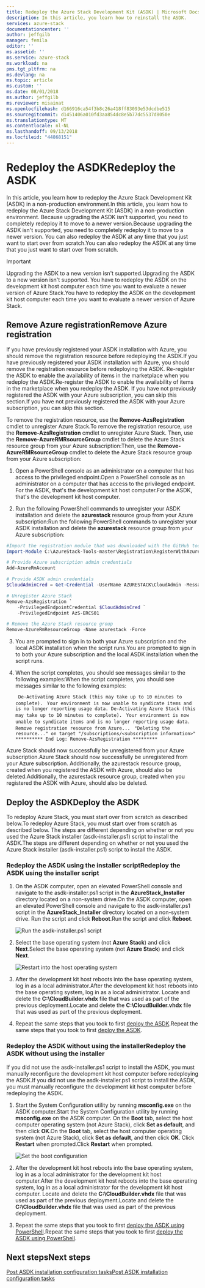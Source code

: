 ```yaml
---
title: Redeploy the Azure Stack Development Kit (ASDK) | Microsoft Docs
description: In this article, you learn how to reinstall the ASDK.
services: azure-stack
documentationcenter: ''
author: jeffgilb
manager: femila
editor: ''
ms.assetid: ''
ms.service: azure-stack
ms.workload: na
pms.tgt_pltfrm: na
ms.devlang: na
ms.topic: article
ms.custom: ''
ms.date: 08/01/2018
ms.author: jeffgilb
ms.reviewer: misainat
ms.openlocfilehash: d166916ca54f3b8c26a418ff83093e53dcdbe515
ms.sourcegitcommit: d1451406a010fd3aa854dc8e5b77dc5537d8050e
ms.translationtype: MT
ms.contentlocale: nl-NL
ms.lasthandoff: 09/13/2018
ms.locfileid: "44868151"
---
```

# <a name="redeploy-the-asdk"></a><span data-ttu-id="be129-103">Redeploy the ASDK</span><span class="sxs-lookup"><span data-stu-id="be129-103">Redeploy the ASDK</span></span>
<span data-ttu-id="be129-104">In this article, you learn how to redeploy the Azure Stack Development Kit (ASDK) in a non-production environment.</span><span class="sxs-lookup"><span data-stu-id="be129-104">In this article, you learn how to redeploy the Azure Stack Development Kit (ASDK) in a non-production environment.</span></span> <span data-ttu-id="be129-105">Because upgrading the ASDK isn't supported, you need to completely redeploy it to move to a newer version.</span><span class="sxs-lookup"><span data-stu-id="be129-105">Because upgrading the ASDK isn't supported, you need to completely redeploy it to move to a newer version.</span></span> <span data-ttu-id="be129-106">You can also redeploy the ASDK at any time that you just want to start over from scratch.</span><span class="sxs-lookup"><span data-stu-id="be129-106">You can also redeploy the ASDK at any time that you just want to start over from scratch.</span></span>

> [!IMPORTANT]
> <span data-ttu-id="be129-107">Upgrading the ASDK to a new version isn't supported.</span><span class="sxs-lookup"><span data-stu-id="be129-107">Upgrading the ASDK to a new version isn't supported.</span></span> <span data-ttu-id="be129-108">You have to redeploy the ASDK on the development kit host computer each time you want to evaluate a newer version of Azure Stack.</span><span class="sxs-lookup"><span data-stu-id="be129-108">You have to redeploy the ASDK on the development kit host computer each time you want to evaluate a newer version of Azure Stack.</span></span>

## <a name="remove-azure-registration"></a><span data-ttu-id="be129-109">Remove Azure registration</span><span class="sxs-lookup"><span data-stu-id="be129-109">Remove Azure registration</span></span> 
<span data-ttu-id="be129-110">If you have previously registered your ASDK installation with Azure, you should remove the registration resource before redeploying the ASDK.</span><span class="sxs-lookup"><span data-stu-id="be129-110">If you have previously registered your ASDK installation with Azure, you should remove the registration resource before redeploying the ASDK.</span></span> <span data-ttu-id="be129-111">Re-register the ASDK to enable the availability of items in the marketplace when you redeploy the ASDK.</span><span class="sxs-lookup"><span data-stu-id="be129-111">Re-register the ASDK to enable the availability of items in the marketplace when you redeploy the ASDK.</span></span> <span data-ttu-id="be129-112">If you have not previously registered the ASDK with your Azure subscription, you can skip this section.</span><span class="sxs-lookup"><span data-stu-id="be129-112">If you have not previously registered the ASDK with your Azure subscription, you can skip this section.</span></span>

<span data-ttu-id="be129-113">To remove the registration resource, use the **Remove-AzsRegistration** cmdlet to unregister Azure Stack.</span><span class="sxs-lookup"><span data-stu-id="be129-113">To remove the registration resource, use the **Remove-AzsRegistration** cmdlet to unregister Azure Stack.</span></span> <span data-ttu-id="be129-114">Then, use the **Remove-AzureRMRsourceGroup** cmdlet to delete the Azure Stack resource group from your Azure subscription:</span><span class="sxs-lookup"><span data-stu-id="be129-114">Then, use the **Remove-AzureRMRsourceGroup** cmdlet to delete the Azure Stack resource group from your Azure subscription:</span></span>

1. <span data-ttu-id="be129-115">Open a PowerShell console as an administrator on a computer that has access to the privileged endpoint.</span><span class="sxs-lookup"><span data-stu-id="be129-115">Open a PowerShell console as an administrator on a computer that has access to the privileged endpoint.</span></span> <span data-ttu-id="be129-116">For the ASDK, that's the development kit host computer.</span><span class="sxs-lookup"><span data-stu-id="be129-116">For the ASDK, that's the development kit host computer.</span></span>

2. <span data-ttu-id="be129-117">Run the following PowerShell commands to unregister your ASDK installation and delete the **azurestack** resource group from your Azure subscription:</span><span class="sxs-lookup"><span data-stu-id="be129-117">Run the following PowerShell commands to unregister your ASDK installation and delete the **azurestack** resource group from your Azure subscription:</span></span>

  ```Powershell    
  #Import the registration module that was downloaded with the GitHub tools
  Import-Module C:\AzureStack-Tools-master\Registration\RegisterWithAzure.psm1

  # Provide Azure subscription admin credentials
  Add-AzureRmAccount

  # Provide ASDK admin credentials
  $CloudAdminCred = Get-Credential -UserName AZURESTACK\CloudAdmin -Message "Enter the cloud domain credentials to access the privileged endpoint"

  # Unregister Azure Stack
  Remove-AzsRegistration `
      -PrivilegedEndpointCredential $CloudAdminCred `
      -PrivilegedEndpoint AzS-ERCS01

  # Remove the Azure Stack resource group
  Remove-AzureRmResourceGroup -Name azurestack -Force
  ```

3. <span data-ttu-id="be129-118">You are prompted to sign in to both your Azure subscription and the local ASDK installation when the script runs.</span><span class="sxs-lookup"><span data-stu-id="be129-118">You are prompted to sign in to both your Azure subscription and the local ASDK installation when the script runs.</span></span>
4. <span data-ttu-id="be129-119">When the script completes, you should see messages similar to the following examples:</span><span class="sxs-lookup"><span data-stu-id="be129-119">When the script completes, you should see messages similar to the following examples:</span></span>

    <span data-ttu-id="be129-120">` De-Activating Azure Stack (this may take up to 10 minutes to complete).` ` Your environment is now unable to syndicate items and is no longer reporting usage data.`</span><span class="sxs-lookup"><span data-stu-id="be129-120">` De-Activating Azure Stack (this may take up to 10 minutes to complete).` ` Your environment is now unable to syndicate items and is no longer reporting usage data.`</span></span>
    ` Remove registration resource from Azure...`
    ` "Deleting the resource..." on target "/subscriptions/<subscription information>"`
    ` ********** End Log: Remove-AzsRegistration ********* `



<span data-ttu-id="be129-121">Azure Stack should now successfully be unregistered from your Azure subscription.</span><span class="sxs-lookup"><span data-stu-id="be129-121">Azure Stack should now successfully be unregistered from your Azure subscription.</span></span> <span data-ttu-id="be129-122">Additionally, the azurestack resource group, created when you registered the ASDK with Azure, should also be deleted.</span><span class="sxs-lookup"><span data-stu-id="be129-122">Additionally, the azurestack resource group, created when you registered the ASDK with Azure, should also be deleted.</span></span>

## <a name="deploy-the-asdk"></a><span data-ttu-id="be129-123">Deploy the ASDK</span><span class="sxs-lookup"><span data-stu-id="be129-123">Deploy the ASDK</span></span>
<span data-ttu-id="be129-124">To redeploy Azure Stack, you must start over from scratch as described below.</span><span class="sxs-lookup"><span data-stu-id="be129-124">To redeploy Azure Stack, you must start over from scratch as described below.</span></span> <span data-ttu-id="be129-125">The steps are different depending on whether or not you used the Azure Stack installer (asdk-installer.ps1) script to install the ASDK.</span><span class="sxs-lookup"><span data-stu-id="be129-125">The steps are different depending on whether or not you used the Azure Stack installer (asdk-installer.ps1) script to install the ASDK.</span></span>

### <a name="redeploy-the-asdk-using-the-installer-script"></a><span data-ttu-id="be129-126">Redeploy the ASDK using the installer script</span><span class="sxs-lookup"><span data-stu-id="be129-126">Redeploy the ASDK using the installer script</span></span>
1. <span data-ttu-id="be129-127">On the ASDK computer, open an elevated PowerShell console and navigate to the asdk-installer.ps1 script in the **AzureStack_Installer** directory located on a non-system drive.</span><span class="sxs-lookup"><span data-stu-id="be129-127">On the ASDK computer, open an elevated PowerShell console and navigate to the asdk-installer.ps1 script in the **AzureStack_Installer** directory located on a non-system drive.</span></span> <span data-ttu-id="be129-128">Run the script and click **Reboot**.</span><span class="sxs-lookup"><span data-stu-id="be129-128">Run the script and click **Reboot**.</span></span>

   ![Run the asdk-installer.ps1 script](media/asdk-redeploy/1.png)

2. <span data-ttu-id="be129-130">Select the base operating system (not **Azure Stack**) and click **Next**.</span><span class="sxs-lookup"><span data-stu-id="be129-130">Select the base operating system (not **Azure Stack**) and click **Next**.</span></span>

   ![Restart into the host operating system](media/asdk-redeploy/2.png)

3. <span data-ttu-id="be129-132">After the development kit host reboots into the base operating system, log in as a local administrator.</span><span class="sxs-lookup"><span data-stu-id="be129-132">After the development kit host reboots into the base operating system, log in as a local administrator.</span></span> <span data-ttu-id="be129-133">Locate and delete the **C:\CloudBuilder.vhdx** file that was used as part of the previous deployment.</span><span class="sxs-lookup"><span data-stu-id="be129-133">Locate and delete the **C:\CloudBuilder.vhdx** file that was used as part of the previous deployment.</span></span> 

4. <span data-ttu-id="be129-134">Repeat the same steps that you took to first [deploy the ASDK](asdk-install.md).</span><span class="sxs-lookup"><span data-stu-id="be129-134">Repeat the same steps that you took to first [deploy the ASDK](asdk-install.md).</span></span>

### <a name="redeploy-the-asdk-without-using-the-installer"></a><span data-ttu-id="be129-135">Redeploy the ASDK without using the installer</span><span class="sxs-lookup"><span data-stu-id="be129-135">Redeploy the ASDK without using the installer</span></span>
<span data-ttu-id="be129-136">If you did not use the asdk-installer.ps1 script to install the ASDK, you must manually reconfigure the development kit host computer before redeploying the ASDK.</span><span class="sxs-lookup"><span data-stu-id="be129-136">If you did not use the asdk-installer.ps1 script to install the ASDK, you must manually reconfigure the development kit host computer before redeploying the ASDK.</span></span>

1. <span data-ttu-id="be129-137">Start the System Configuration utility by running **msconfig.exe** on the ASDK computer.</span><span class="sxs-lookup"><span data-stu-id="be129-137">Start the System Configuration utility by running **msconfig.exe** on the ASDK computer.</span></span> <span data-ttu-id="be129-138">On the **Boot** tab, select the host computer operating system (not Azure Stack), click **Set as default**, and then click **OK**.</span><span class="sxs-lookup"><span data-stu-id="be129-138">On the **Boot** tab, select the host computer operating system (not Azure Stack), click **Set as default**, and then click **OK**.</span></span> <span data-ttu-id="be129-139">Click **Restart** when prompted.</span><span class="sxs-lookup"><span data-stu-id="be129-139">Click **Restart** when prompted.</span></span>

      ![Set the boot configuration](media/asdk-redeploy/4.png)

2. <span data-ttu-id="be129-141">After the development kit host reboots into the base operating system, log in as a local administrator for the development kit host computer.</span><span class="sxs-lookup"><span data-stu-id="be129-141">After the development kit host reboots into the base operating system, log in as a local administrator for the development kit host computer.</span></span> <span data-ttu-id="be129-142">Locate and delete the **C:\CloudBuilder.vhdx** file that was used as part of the previous deployment.</span><span class="sxs-lookup"><span data-stu-id="be129-142">Locate and delete the **C:\CloudBuilder.vhdx** file that was used as part of the previous deployment.</span></span> 

3. <span data-ttu-id="be129-143">Repeat the same steps that you took to first [deploy the ASDK using PowerShell](asdk-deploy-powershell.md).</span><span class="sxs-lookup"><span data-stu-id="be129-143">Repeat the same steps that you took to first [deploy the ASDK using PowerShell](asdk-deploy-powershell.md).</span></span>


## <a name="next-steps"></a><span data-ttu-id="be129-144">Next steps</span><span class="sxs-lookup"><span data-stu-id="be129-144">Next steps</span></span>
[<span data-ttu-id="be129-145">Post ASDK installation configuration tasks</span><span class="sxs-lookup"><span data-stu-id="be129-145">Post ASDK installation configuration tasks</span></span>](asdk-post-deploy.md)




